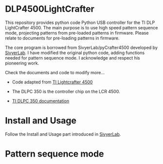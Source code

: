 # DLP4500LightCrafter

This repository provides python code Python USB controller for the TI DLP LightCrafter 4500. The main purpose is to use high speed pattern sequence mode, projecting patterns from pre-loaded patterns in firmware. Please relate to documents for pre-loading patterns in firmware.

The core program is borrowed from SivyerLab/pyCrafter4500 developed by [SivyerLab](https://github.com/SivyerLab/pyCrafter4500). I have modified the original python code, adding functions needed for pattern sequence mode. I acknowledge and respect his pioneering work.

Check the documents and code to modify more...

- Code adapted from [TI Lightcrafter 4500](https://github.com/csi-dcsc/Pycrafter6500)

- The DLPC 350 is the controller chip on the LCR 4500.

- [TI DLPC 350 documentation](http://www.ti.com/product/DLPC350/technicaldocuments)

# Install and Usage

Follow the Install and Usage part introduced in [SivyerLab](https://github.com/SivyerLab/pyCrafter4500).

# Pattern sequence mode

